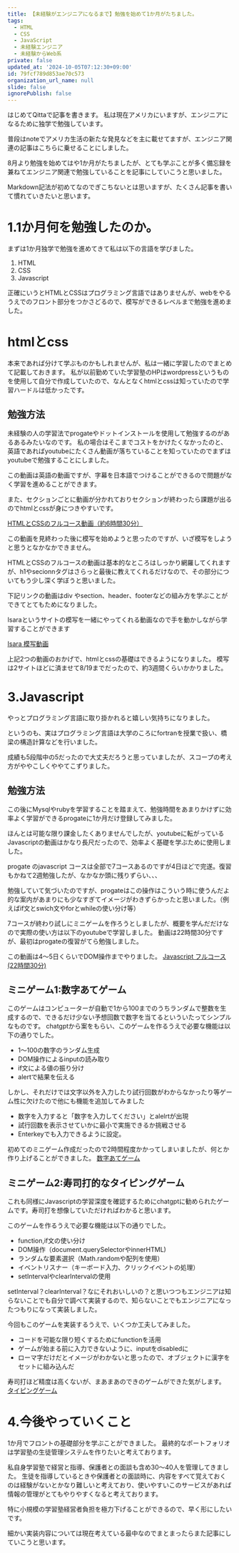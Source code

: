 ```yaml
---
title: 【未経験がエンジニアになるまで】勉強を始めて1か月がたちました。
tags:
  - HTML
  - CSS
  - JavaScript
  - 未経験エンジニア
  - 未経験からWeb系
private: false
updated_at: '2024-10-05T07:12:30+09:00'
id: 79fcf789d853ae70c573
organization_url_name: null
slide: false
ignorePublish: false
---
```

はじめてQittaで記事を書きます。
私は現在アメリカにいますが、エンジニアになるために独学で勉強しています。

普段はnoteでアメリカ生活の新たな発見などを主に載せてますが、エンジニア関連の記事はこちらに乗せることにしました。

8月より勉強を始めてはや1か月がたちましたが、とても学ぶことが多く備忘録を兼ねてエンジニア関連で勉強していることを記事にしていこうと思いました。

Markdown記法が初めてなのでぎこちないとは思いますが、たくさん記事を書いて慣れていきたいと思います。

# 1.1か月何を勉強したのか。
まずは1か月独学で勉強を進めてきて私は以下の言語を学びました。
1. HTML
2. CSS
3. Javascript

正確にいうとHTMLとCSSはプログラミング言語ではありませんが、webをやるうえでのフロント部分をつかさどるので、模写ができるレベルまで勉強を進めました。

# htmlとcss
本来であれば分けて学ぶものかもしれませんが、私は一緒に学習したのでまとめて記載しておきます。
私が以前勤めていた学習塾のHPはwordpressというものを使用して自分で作成していたので、なんとなくhtmlとcssは知っていたので学習ハードルは低かったです。

## 勉強方法
未経験の人の学習法でprogateやドットインストールを使用して勉強するのがあるあるみたいなのです。
私の場合はそこまでコストをかけたくなかったのと、英語であればyoutubeにたくさん動画が落ちていることを知っていたのでまずはyoutubeで勉強することにしました。

この動画は英語の動画ですが、字幕を日本語でつけることができるので問題がなく学習を進めることができます。

また、セクションごとに動画が分かれておりセクションが終わったら課題が出るのでhtmlとcssが身につきやすいです。

[HTMLとCSSのフルコース動画（約6時間30分）](https://www.youtube.com/watch?v=G3e-cpL7ofc "HTML & CSS Full Course - Beginner to Pro")

この動画を見終わった後に模写を始めようと思ったのですが、いざ模写をしようと思うとなかなかできません。

HTMLとCSSのフルコースの動画は基本的なところはしっかり網羅してくれますが、h1やsecionnタグはさらっと最後に教えてくれるだけなので、その部分についてもう少し深く学ぼうと思いました。

下記リンクの動画はdiv やsection、header、footerなどの組み方を学ぶことができてとてもためになりました。

Isaraというサイトの模写を一緒にやってくれる動画なので手を動かしながら学習することができます

[Isara 模写動画](https://youtu.be/OnkZv78HMGY)

上記2つの動画のおかげで、htmlとcssの基礎はできるようになりました。
模写は2サイトほどに済ませて8/19までだったので、約3週間くらいかかりました。

# 3.Javascript
やっとプログラミング言語に取り掛かれると嬉しい気持ちになりました。

というのも、実はプログラミング言語は大学のころにfortranを授業で扱い、橋梁の構造計算などを行いました。

成績も5段階中の5だったので大丈夫だろうと思っていましたが、スコープの考え方がややこしくややてこずりました。

## 勉強方法

この後にMysqlやrubyを学習することを踏まえて、勉強時間をあまりかけずに効率よく学習ができるprogateに1か月だけ登録してみました。

ほんとは可能な限り課金したくありませんでしたが、youtubeに転がっているJavascriptの動画はかなり長尺だったので、効率よく基礎を学ぶために使用しました。

progate のjavascript コースは全部で7コースあるのですが4日ほどで完遂。復習もかねて2週勉強したが、なかなか頭に残りずらい、、、

勉強していて気づいたのですが、progateはこの操作はこういう時に使うんだよ的な案内があまりにも少なすぎてイメージがわきずらかったと思いました。（例えばif文とswich文やforとwhileの使い分け等）

7コースが終わり試しにミニゲームを作ろうとしましたが、概要を学んだだけなので実際の使い方は以下のyoutubeで学習しました。
動画は22時間30分ですが、最初はprogateの復習がてら勉強しました。

この動画は4～5日くらいでDOM操作までやりました。
[Javascript フルコース(22時間30分)](https://youtu.be/EerdGm-ehJQ?si=mchCN_-3sFb1sOGQ)

## ミニゲーム1:数字あてゲーム
このゲームはコンピューターが自動で1から100までのうちランダムで整数を生成するので、できるだけ少ない予想回数で数字を当てるといういたってシンプルなものです。
chatgptから案をもらい、このゲームを作るうえで必要な機能は以下の通りでした。

* 1～100の数字のランダム生成
* DOM操作によるinputの読み取り
* if文による値の振り分け
* alertで結果を伝える

しかし、それだけでは文字以外を入力したり試行回数がわからなかったり等ゲーム性に欠けたので他にも機能を追加してみました

* 数字を入力すると「数字を入力してください」とalelrtが出現
* 試行回数を表示させていかに最小で実施できるか挑戦させる
* Enterkeyでも入力できるように設定。

初めてのミニゲーム作成だったので2時間程度かかってしまいましたが、何とか作り上げることができました。
[数字あてゲーム](https://taira0222.github.io/number-select-game/)

## ミニゲーム2:寿司打的なタイピングゲーム
これも同様にJavascriptの学習深度を確認するためにchatgptに勧められたゲームです。寿司打を想像していただければわかると思います。

このゲームを作るうえで必要な機能は以下の通りでした。

* function,if文の使い分け
* DOM操作（document.querySelectorやinnerHTML)
* ランダムな要素選択（Math.randomや配列を使用）
* イベントリスナー（キーボード入力、クリックイベントの処理）
* setIntervalやclearIntervalの使用

setInterval？clearInterval？なにそれおいしいの？と思いつつもエンジニアは知らないことでも自分で調べて実装するので、知らないことでもエンジニアになったつもりになって実装しました。

今回もこのゲームを実装するうえで、いくつか工夫してみました。
* コードを可能な限り短くするためにfunctionを活用
* ゲームが始まる前に入力できないように、inputをdisabledに
* ローマ字だけだとイメージがわかないと思ったので、オブジェクトに漢字をセットに組み込んだ

寿司打ほど精度は高くないが、まあまあのできのゲームができた気がします。
[タイピングゲーム](https://taira0222.github.io/typing-game/)


# 4.今後やっていくこと
1か月でフロントの基礎部分を学ぶことができました。
最終的なポートフォリオは学習塾の生徒管理システムを作りたいと考えております。

私自身学習塾で経営と指導、保護者との面談も含め30～40人を管理してきました。
生徒を指導しているときや保護者との面談時に、内容をすべて覚えておくのは経験がないとかなり難しいと考えており、使いやすいこのサービスがあれば情報の管理がとてもやりやすくなると考えております。

特に小規模の学習塾経営者負担を極力下げることができるので、早く形にしたいです。

細かい実装内容については現在考えている最中なのでまとまったらまた記事にしていこうと思います。


